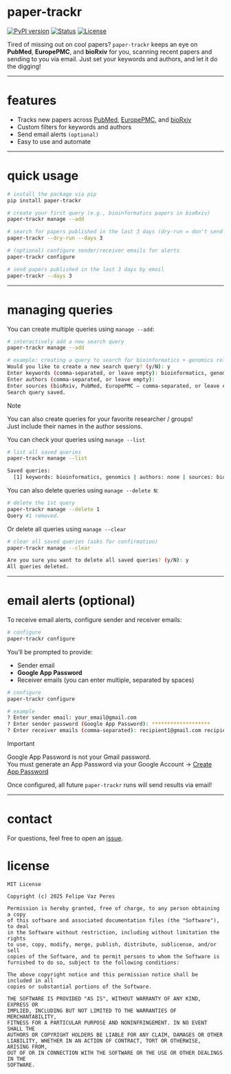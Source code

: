# paper-trackr
[![PyPI version](https://img.shields.io/pypi/v/paper-trackr)](https://pypi.org/project/paper-trackr/) [![Status](https://img.shields.io/badge/status-active-success.svg)]() [![License](https://img.shields.io/badge/license-MIT-blue.svg)](LICENSE)

Tired of missing out on cool papers? `paper-trackr` keeps an eye on **PubMed**, **EuropePMC**, and **bioRxiv** for you, scanning recent papers and sending to you via email. Just set your keywords and authors, and let it do the digging!

---

# features

- Tracks new papers across [PubMed](https://pubmed.ncbi.nlm.nih.gov/), [EuropePMC](https://europepmc.org/), and [bioRxiv](https://www.biorxiv.org/)
- Custom filters for keywords and authors
- Send email alerts `(optional)`
- Easy to use and automate

---

# quick usage

```bash
# install the package via pip
pip install paper-trackr

# create your first query (e.g., bioinformatics papers in bioRxiv)
paper-trackr manage --add

# search for papers published in the last 3 days (dry-run = don't send email)
paper-trackr --dry-run --days 3

# (optional) configure sender/receiver emails for alerts
paper-trackr configure

# send papers published in the last 3 days by email
paper-trackr --days 3
```

---

# managing queries

You can create multiple queries using `manage --add`:
```bash
# interactively add a new search query
paper-trackr manage --add

# example: creating a query to search for bioinformatics + genomics related papers in bioRxiv
Would you like to create a new search query? (y/N): y
Enter keywords (comma-separated, or leave empty): bioinformatics, genomics
Enter authors (comma-separated, or leave empty):
Enter sources (bioRxiv, PubMed, EuropePMC — comma-separated, or leave empty for all): bioRxiv
Search query saved.
```
>[!NOTE]
>You can also create queries for your favorite researcher / groups!  
>Just include their names in the author sessions.

You can check your queries using `manage --list`
```bash
# list all saved queries
paper-trackr manage --list

Saved queries:
  [1] keywords: bioinformatics, genomics | authors: none | sources: bioRxiv
```

You can also delete queries using `manage --delete N`:
```bash
# delete the 1st query
paper-trackr manage --delete 1
Query #1 removed.
```

Or delete all queries using `manage --clear`
```bash
# clear all saved queries (asks for confirmation)
paper-trackr manage --clear

Are you sure you want to delete all saved queries? (y/N): y
All queries deleted.
```

---

# email alerts (optional)

To receive email alerts, configure sender and receiver emails:

```bash
# configure
paper-trackr configure
```

You’ll be prompted to provide:  
  * Sender email 
  * **Google App Password**
  * Receiver emails (you can enter multiple, separated by spaces)

```bash
# configure
paper-trackr configure

# example
? Enter sender email: your_email@gmail.com
? Enter sender password (Google App Password): *******************
? Enter receiver emails (comma-separated): recipient1@gmail.com recipient2@university.edu
```
>[!IMPORTANT]
>Google App Password is not your Gmail password.  
>You must generate an App Password via your Google Account → [Create App Password](https://support.google.com/accounts/answer/185833?hl=en)  

Once configured, all future `paper-trackr` runs will send results via email!

---

# contact 

For questions, feel free to open an [issue](https://github.com/felipevzps/paper-trackr/issues).

# license

```
MIT License

Copyright (c) 2025 Felipe Vaz Peres

Permission is hereby granted, free of charge, to any person obtaining a copy
of this software and associated documentation files (the "Software"), to deal
in the Software without restriction, including without limitation the rights
to use, copy, modify, merge, publish, distribute, sublicense, and/or sell
copies of the Software, and to permit persons to whom the Software is
furnished to do so, subject to the following conditions:

The above copyright notice and this permission notice shall be included in all
copies or substantial portions of the Software.

THE SOFTWARE IS PROVIDED "AS IS", WITHOUT WARRANTY OF ANY KIND, EXPRESS OR
IMPLIED, INCLUDING BUT NOT LIMITED TO THE WARRANTIES OF MERCHANTABILITY,
FITNESS FOR A PARTICULAR PURPOSE AND NONINFRINGEMENT. IN NO EVENT SHALL THE
AUTHORS OR COPYRIGHT HOLDERS BE LIABLE FOR ANY CLAIM, DAMAGES OR OTHER
LIABILITY, WHETHER IN AN ACTION OF CONTRACT, TORT OR OTHERWISE, ARISING FROM,
OUT OF OR IN CONNECTION WITH THE SOFTWARE OR THE USE OR OTHER DEALINGS IN THE
SOFTWARE.
```

